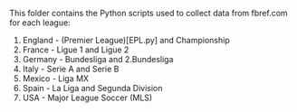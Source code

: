 This folder contains the Python scripts used to collect data from fbref.com for each league:

1. England - (Premier League)[EPL.py] and Championship
1. France - Ligue 1 and Ligue 2
1. Germany - Bundesliga and 2.Bundesliga
1. Italy - Serie A and Serie B
1. Mexico - Liga MX
1. Spain - La Liga and Segunda Division
1. USA - Major League Soccer (MLS)
